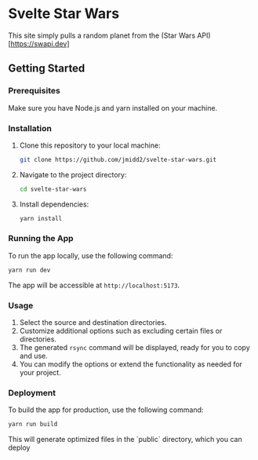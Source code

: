 # Svelte Star Wars

This site simply pulls a random planet from the (Star Wars API)[https://swapi.dev]

## Getting Started

### Prerequisites

Make sure you have Node.js and yarn installed on your machine.

### Installation

1. Clone this repository to your local machine:

   ```bash
   git clone https://github.com/jmidd2/svelte-star-wars.git
   ```

2. Navigate to the project directory:

   ```bash
   cd svelte-star-wars
   ```

3. Install dependencies:

   ```bash
   yarn install
   ```

### Running the App

To run the app locally, use the following command:

```bash
yarn run dev
```

The app will be accessible at `http://localhost:5173`.

### Usage

1. Select the source and destination directories.
2. Customize additional options such as excluding certain files or directories.
3. The generated `rsync` command will be displayed, ready for you to copy and use.
4. You can modify the options or extend the functionality as needed for your project.

### Deployment

To build the app for production, use the following command:

```bash
yarn run build
```

This will generate optimized files in the \`public\` directory, which you can deploy

